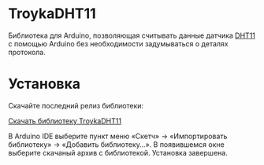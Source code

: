 TroykaDHT11
===========

Библиотека для Arduino, позволяющая считывать данные датчика [DHT11](http://amperka.ru/product/troyka-dht11) с помощью Arduino без необходимости задумываться о деталях протокола.

Установка
=========

Скачайте последний релиз библиотеки:

<a class="btn btn-sm btn-primary" href="https://github.com/amperka/TroykaDHT11/releases/download/1.0/TroykaDHT11.zip">Скачать библиотеку TroykaDHT11 </a>

В Arduino IDE выберите пункт меню «Скетч» → «Импортировать библиотеку» →
«Добавить библиотеку…». В появившемся окне выберите скачаный архив с
библиотекой. Установка завершена.